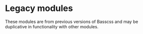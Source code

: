
# Legacy modules

These modules are from previous versions of Basscss and may be duplicative in functionality with other modules.
